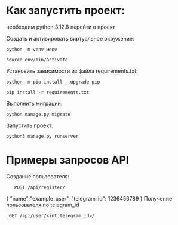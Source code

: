 # **Как запустить проект:**
необходим python 3.12.8
перейти в проект

Cоздать и активировать виртуальное окружение:
```
python -m venv мenv
```
```
source env/bin/activate
```
Установить зависимости из файла requirements.txt:
```
python -m pip install --upgrade pip
```
```
pip install -r requirements.txt
```
Выполнить миграции:
```
python manage.py migrate
```
Запустить проект:
```
python3 manage.py runserver
```
# **Примеры запросов API**

Создание пользователя:

```
   POST /api/register/
```
  {
    "name":"example_user",
    "telegram_id": 1236456789
}
Получение пользователя по telegram_id
```
 GET /api/user/<int:telegram_id>/
```